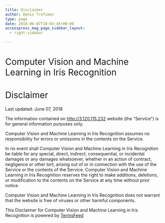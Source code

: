 ```yaml
---
title: Disclaimer
author: Denis Trofimov
type: page
date: 2018-06-07T18:03:45+00:00
accesspress_mag_page_sidebar_layout:
  - right-sidebar

---
```

# <span style="font-weight: 400;">Computer Vision and Machine Learning in Iris Recognition</span>

# <span style="font-weight: 400;">Disclaimer</span>

<span style="font-weight: 400;">Last updated: June 07, 2018</span>

<span style="font-weight: 400;">The information contained on http://3.120.115.232 website (the &#8220;Service&#8221;) is for general information purposes only.</span>

<span style="font-weight: 400;">Computer Vision and Machine Learning in Iris Recognition assumes no responsibility for errors or omissions in the contents on the Service.</span>

<span style="font-weight: 400;">In no event shall Computer Vision and Machine Learning in Iris Recognition be liable for any special, direct, indirect, consequential, or incidental damages or any damages whatsoever, whether in an action of contract, negligence or other tort, arising out of or in connection with the use of the Service or the contents of the Service. Computer Vision and Machine Learning in Iris Recognition reserves the right to make additions, deletions, or modification to the contents on the Service at any time without prior notice.</span>

<span style="font-weight: 400;">Computer Vision and Machine Learning in Iris Recognition does not warrant that the website is free of viruses or other harmful components.</span>

<span style="font-weight: 400;">This Disclaimer for Computer Vision and Machine Learning in Iris Recognition is powered by </span>[<span style="font-weight: 400;">TermsFeed</span>][1]

 [1]: https://termsfeed.com/